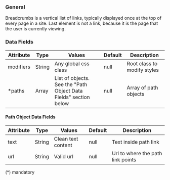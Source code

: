 ### General
Breadcrumbs is a vertical list of links, typically displayed once at the top of every page in a site. Last element is not a link, because it is the page that the user is currently viewing.

### Data Fields
| Attribute | Type | Values | Default | Description |
|---|---|---|---|---|
| modifiers | String | Any global css class | null | Root class to modify styles |
| *paths | Array | List of objects. See the "Path Object Data Fields" section below | null | Array of path objects |

#### Path Object Data Fields
| Attribute | Type | Values | Default | Description |
|---|---|---|---|---|
| text | String | Clean text content | null | Text inside path link |
| url | String | Valid url | null | Url to where the path link points |

(*) mandatory
